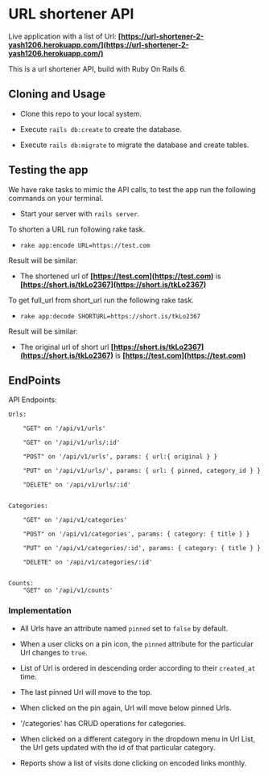 # URL shortener API

Live application with a list of Url: **[https://url-shortener-2-yash1206.herokuapp.com/](https://url-shortener-2-yash1206.herokuapp.com/)**

This is a url shortener API, build with Ruby On Rails 6.

## [](https://github.com/Yash1206/url-shortener-2#cloning-and-usage)Cloning and Usage

- Clone this repo to your local system.

- Execute `rails db:create` to create the database.

- Execute `rails db:migrate` to migrate the database and create tables.

## [](https://github.com/Yash1206/url-shortener-2#testing-the-app)Testing the app

We have rake tasks to mimic the API calls, to test the app run the following commands on your terminal.

- Start your server with `rails server`.

To shorten a URL run following rake task.

- `rake app:encode URL=https://test.com`

Result will be similar:

- The shortened url of **[https://test.com](https://test.com)** is **[https://short.is/tkLo2367](https://short.is/tkLo2367)**

To get full_url from short_url run the following rake task.

- `rake app:decode SHORTURL=https://short.is/tkLo2367`

Result will be similar:

- The original url of short url **[https://short.is/tkLo2367](https://short.is/tkLo2367)** is **[https://test.com](https://test.com)**

## [](https://github.com/Yash1206/url-shortener-2#endpoints)EndPoints

API Endpoints:

    Urls:

        "GET" on '/api/v1/urls'

        "GET" on '/api/v1/urls/:id'

        "POST" on '/api/v1/urls', params: { url:{ original } }

        "PUT" on '/api/v1/urls/', params: { url: { pinned, category_id } }

        "DELETE" on '/api/v1/urls/:id'


    Categories:

        "GET" on '/api/v1/categories'

        "POST" on '/api/v1/categories', params: { category: { title } }

        "PUT" on '/api/v1/categories/:id', params: { category: { title } }

        "DELETE" on '/api/v1/categories/:id'
        

    Counts:
        "GET" on '/api/v1/counts'

### Implementation

- All Urls have an attribute named `pinned` set to `false` by default.

- When a user clicks on a pin icon, the `pinned` attribute for the particular Url changes to `true`.

- List of Url is ordered in descending order according to their `created_at` time.

- The last pinned Url will move to the top.

- When clicked on the pin again, Url will move below pinned Urls.

- '/categories' has CRUD operations for categories.

- When clicked on a different category in the dropdown menu in Url List, the Url gets updated with the id of that particular category.

- Reports show a list of visits done clicking on encoded links monthly.
